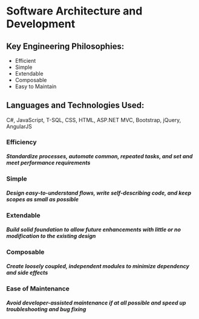 # Software Architecture and Development

## Key Engineering Philosophies:
* Efficient
* Simple
* Extendable
* Composable
* Easy to Maintain

## Languages and Technologies Used:
C#, JavaScript, T-SQL, CSS, HTML, ASP.NET MVC, Bootstrap, jQuery, AngularJS

### Efficiency
##### Standardize processes, automate common, repeated tasks, and set and meet performance requirements

### Simple
##### Design easy-to-understand flows, write self-describing code, and keep scopes as small as possible

### Extendable
##### Build solid foundation to allow future enhancements with little or no modification to the existing design

### Composable
##### Create loosely coupled, independent modules to minimize dependency and side effects

### Ease of Maintenance
##### Avoid developer-assisted maintenance if at all possible and speed up troubleshooting and bug fixing



